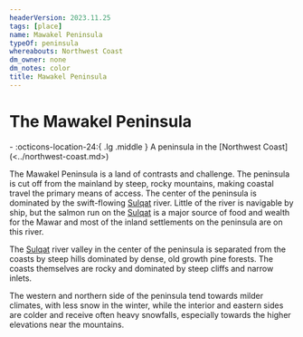 ```yaml
---
headerVersion: 2023.11.25
tags: [place]
name: Mawakel Peninsula
typeOf: peninsula
whereabouts: Northwest Coast
dm_owner: none
dm_notes: color
title: Mawakel Peninsula
---
```

# The Mawakel Peninsula
<div class="grid cards ext-narrow-margin ext-one-column" markdown>
-    :octicons-location-24:{ .lg .middle } A peninsula in the [Northwest Coast](<../northwest-coast.md>)  
</div>


The Mawakel Peninsula is a land of contrasts and challenge. The peninsula is cut off from the mainland by steep, rocky mountains, making coastal travel the primary means of access. The center of the peninsula is dominated by the swift-flowing [Sulqat](<../rivers/sulqat.md>) river. Little of the river is navigable by ship, but the salmon run on the [Sulqat](<../rivers/sulqat.md>) is a major source of food and wealth for the Mawar and most of the inland settlements on the peninsula are on this river. 

The [Sulqat](<../rivers/sulqat.md>) river valley in the center of the peninsula is separated from the coasts by steep hills dominated by dense, old growth pine forests. The coasts themselves are rocky and dominated by steep cliffs and narrow inlets. 

The western and northern side of the peninsula tend towards milder climates, with less snow in the winter, while the interior and eastern sides are colder and receive often heavy snowfalls, especially towards the higher elevations near the mountains.

